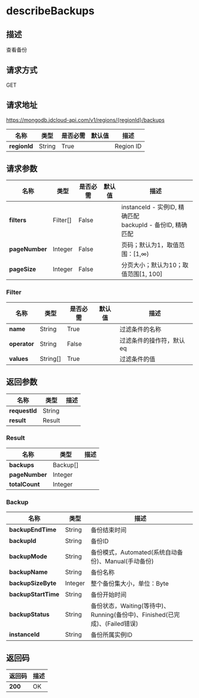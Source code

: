 # describeBackups


## 描述
查看备份

## 请求方式
GET

## 请求地址
https://mongodb.jdcloud-api.com/v1/regions/{regionId}/backups

|名称|类型|是否必需|默认值|描述|
|---|---|---|---|---|
|**regionId**|String|True||Region ID|

## 请求参数
|名称|类型|是否必需|默认值|描述|
|---|---|---|---|---|
|**filters**|Filter[]|False||instanceId - 实例ID, 精确匹配<br>backupId - 备份ID, 精确匹配<br>|
|**pageNumber**|Integer|False||页码；默认为1，取值范围：[1,∞)|
|**pageSize**|Integer|False||分页大小；默认为10；取值范围[1, 100]|

### <a name="Filter">Filter</a>
|名称|类型|是否必需|默认值|描述|
|---|---|---|---|---|
|**name**|String|True||过滤条件的名称|
|**operator**|String|False||过滤条件的操作符，默认eq|
|**values**|String[]|True||过滤条件的值|

## 返回参数
|名称|类型|描述|
|---|---|---|
|**requestId**|String||
|**result**|Result||


### <a name="Result">Result</a>
|名称|类型|描述|
|---|---|---|
|**backups**|Backup[]||
|**pageNumber**|Integer||
|**totalCount**|Integer||
### <a name="Backup">Backup</a>
|名称|类型|描述|
|---|---|---|
|**backupEndTime**|String|备份结束时间|
|**backupId**|String|备份ID|
|**backupMode**|String|备份模式，Automated(系统自动备份)、Manual(手动备份)|
|**backupName**|String|备份名称|
|**backupSizeByte**|Integer|整个备份集大小，单位：Byte|
|**backupStartTime**|String|备份开始时间|
|**backupStatus**|String|备份状态，Waiting(等待中)、Running(备份中)、Finished(已完成)、(Failed错误)|
|**instanceId**|String|备份所属实例ID|

## 返回码
|返回码|描述|
|---|---|
|**200**|OK|
